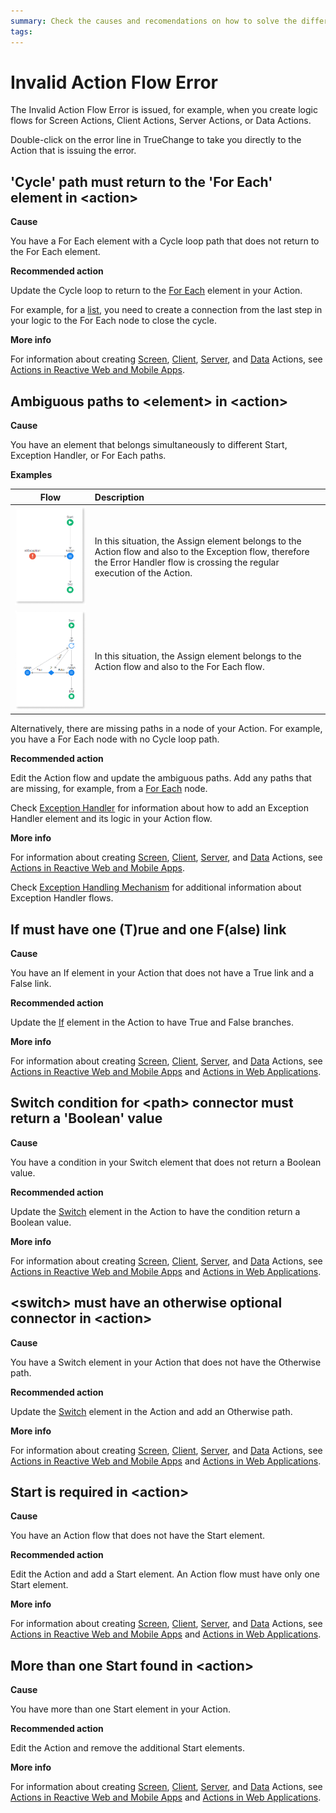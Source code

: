 ```yaml
---
summary: Check the causes and recomendations on how to solve the different Invalid Action Flow TrueChange errors
tags:
---
```


# Invalid Action Flow Error

The Invalid Action Flow Error is issued, for example, when you create logic flows for Screen Actions, Client Actions, Server Actions, or Data Actions. 

Double-click on the error line in TrueChange to take you directly to the Action that is issuing the error.

## 'Cycle' path must return to the 'For Each' element in &lt;action>

**Cause**

You have a For Each element with a Cycle loop path that does not return to the For Each element.

**Recommended action**

Update the Cycle loop to return to the [For Each](../../../ref/lang/auto/Class.For%20Each.final.md) element in your Action. 

For example, for a [list](../../../develop/logic/list-iterate.md), you need to create a connection from the last step in your logic to the For Each node to close the cycle.

**More info**

For information about creating [Screen](../../../ref/lang/auto/Class.Screen%20Action.final.md), [Client](../../../ref/lang/auto/Class.Client%20Action.final.md), [Server](../../../ref/lang/auto/Class.Server%20Action.final.md), and [Data](../../../ref/lang/auto/Class.Data%20Action.final.md) Actions, see [Actions in Reactive Web and Mobile Apps](../../../develop/logic/actions.md).

## Ambiguous paths to &lt;element> in &lt;action>

**Cause**

You have an element that belongs simultaneously to different Start, Exception Handler, or For Each paths.

**Examples**  

| Flow        | Description  |
|:-----------:|:-------------|
| ![](images/ambiguous-paths-1.png) | In this situation, the Assign element belongs to the Action flow and also to the Exception flow, therefore the Error Handler flow is crossing the regular execution of the Action. |
| ![](images/ambiguous-paths-2.png) | In this situation, the Assign element belongs to the Action flow and also to the For Each flow. |

Alternatively, there are missing paths in a node of your Action. For example, you have a For Each node with no Cycle loop path.

**Recommended action**

Edit the Action flow and update the ambiguous paths. Add any paths that are missing, for example, from a [For Each](../../../ref/lang/auto/Class.For%20Each.final.md) node. 

Check [Exception Handler](../../../ref/lang/auto/Class.Exception%20Handler.final.md) for information about how to add an Exception Handler element and its logic in your Action flow. 

**More info**

For information about creating [Screen](../../../ref/lang/auto/Class.Screen%20Action.final.md), [Client](../../../ref/lang/auto/Class.Client%20Action.final.md), [Server](../../../ref/lang/auto/Class.Server%20Action.final.md), and [Data](../../../ref/lang/auto/Class.Data%20Action.final.md) Actions, see [Actions in Reactive Web and Mobile Apps](../../../develop/logic/actions.md).

Check [Exception Handling Mechanism](../../../develop/logic/exceptions/handling-mechanism.md) for additional information about Exception Handler flows.

## If must have one (T)rue and one F(alse) link
  
**Cause**

You have an If element in your Action that does not have a True link and a False link.

**Recommended action**

Update the [If](../../../ref/lang/auto/Class.If.final.md) element in the Action to have True and False branches.

**More info**

For information about creating [Screen](../../../ref/lang/auto/Class.Screen%20Action.final.md), [Client](../../../ref/lang/auto/Class.Client%20Action.final.md), [Server](../../../ref/lang/auto/Class.Server%20Action.final.md), and [Data](../../../ref/lang/auto/Class.Data%20Action.final.md) Actions, see [Actions in Reactive Web and Mobile Apps](../../../develop/logic/actions.md) and [Actions in Web Applications](../../../develop/logic/action-web.md).

## Switch condition for &lt;path> connector must return a 'Boolean' value
  
**Cause**

You have a condition in your Switch element that does not return a Boolean value.

**Recommended action**

Update the [Switch](../../../ref/lang/auto/Class.Switch.final.md) element in the Action to have the condition return a Boolean value.

**More info**

For information about creating [Screen](../../../ref/lang/auto/Class.Screen%20Action.final.md), [Client](../../../ref/lang/auto/Class.Client%20Action.final.md), [Server](../../../ref/lang/auto/Class.Server%20Action.final.md), and [Data](../../../ref/lang/auto/Class.Data%20Action.final.md) Actions, see [Actions in Reactive Web and Mobile Apps](../../../develop/logic/actions.md) and [Actions in Web Applications](../../../develop/logic/action-web.md).

## &lt;switch> must have an otherwise optional connector in &lt;action>
  
**Cause**

You have a Switch element in your Action that does not have the Otherwise path.

**Recommended action**

Update the [Switch](../../../ref/lang/auto/Class.Switch.final.md) element in the Action and add an Otherwise path.

**More info**

For information about creating [Screen](../../../ref/lang/auto/Class.Screen%20Action.final.md), [Client](../../../ref/lang/auto/Class.Client%20Action.final.md), [Server](../../../ref/lang/auto/Class.Server%20Action.final.md), and [Data](../../../ref/lang/auto/Class.Data%20Action.final.md) Actions, see [Actions in Reactive Web and Mobile Apps](../../../develop/logic/actions.md) and [Actions in Web Applications](../../../develop/logic/action-web.md).

## Start is required in &lt;action>

**Cause**

You have an Action flow that does not have the Start element.

**Recommended action**

Edit the Action and add a Start element. An Action flow must have only one Start element.

**More info**

For information about creating [Screen](../../../ref/lang/auto/Class.Screen%20Action.final.md), [Client](../../../ref/lang/auto/Class.Client%20Action.final.md), [Server](../../../ref/lang/auto/Class.Server%20Action.final.md), and [Data](../../../ref/lang/auto/Class.Data%20Action.final.md) Actions, see [Actions in Reactive Web and Mobile Apps](../../../develop/logic/actions.md) and [Actions in Web Applications](../../../develop/logic/action-web.md).

## More than one Start found in &lt;action>

**Cause**

You have more than one Start element in your Action.

**Recommended action**

Edit the Action and remove the additional Start elements.

**More info**

For information about creating [Screen](../../../ref/lang/auto/Class.Screen%20Action.final.md), [Client](../../../ref/lang/auto/Class.Client%20Action.final.md), [Server](../../../ref/lang/auto/Class.Server%20Action.final.md), and [Data](../../../ref/lang/auto/Class.Data%20Action.final.md) Actions, see [Actions in Reactive Web and Mobile Apps](../../../develop/logic/actions.md) and [Actions in Web Applications](../../../develop/logic/action-web.md).
